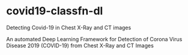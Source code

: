 # covid19-classfn-dl
Detecting Covid-19 in Chest X-Ray and CT images 

An automated Deep Learning Framework for Detection of Corona Virus Disease 2019 (COVID-19) from Chest X-Ray and CT Images

